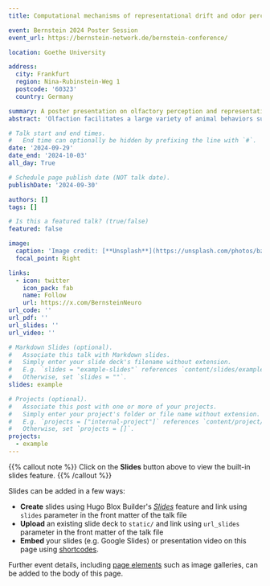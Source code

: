 ```yaml
---
title: Computational mechanisms of representational drift and odor perception in rodent olfactory systems 

event: Bernstein 2024 Poster Session
event_url: https://bernstein-network.de/bernstein-conference/

location: Goethe University

address:
  city: Frankfurt
  region: Nina-Rubinstein-Weg 1
  postcode: '60323'
  country: Germany

summary: A poster presentation on olfactory perception and representational drift.
abstract: 'Olfaction facilitates a large variety of animal behaviors such as feeding, mating, and communication. In the mammal olfactory system, the olfactory bulb (OB) and piriform cortex (PCx) are responsible for preliminary odor encoding and corresponding memory storage respectively. Recent evidence demonstrated the dynamic nature of OB and PCx odor representations upon frequent repetition of the same odors over days, and this phenomenon, termed representational drift, should be the consequence of highly plastic nature of biologically constrained synapses in the olfactory system. In this work, we firstly use a simple feedforward OB-PCx network to fit the long-term behavior of PCx pyramidal neurons and then build up a three-layer olfactory circuit model following physiologically plausible intraand inter- areal axonal projection rules, which is capable of odor perception separation, and memory encoding. We seek to computationally identify different roles of OB, PCx and OBPCx interaction in the olfactory pathway, reproduce a series of electrophysiology findings and explore the inevitable emergence of representational drift in such a model configuration.'

# Talk start and end times.
#   End time can optionally be hidden by prefixing the line with `#`.
date: '2024-09-29'
date_end: '2024-10-03'
all_day: True

# Schedule page publish date (NOT talk date).
publishDate: '2024-09-30'

authors: []
tags: []

# Is this a featured talk? (true/false)
featured: false

image:
  caption: 'Image credit: [**Unsplash**](https://unsplash.com/photos/bzdhc5b3Bxs)'
  focal_point: Right

links:
  - icon: twitter
    icon_pack: fab
    name: Follow
    url: https://x.com/BernsteinNeuro
url_code: ''
url_pdf: ''
url_slides: ''
url_video: ''

# Markdown Slides (optional).
#   Associate this talk with Markdown slides.
#   Simply enter your slide deck's filename without extension.
#   E.g. `slides = "example-slides"` references `content/slides/example-slides.md`.
#   Otherwise, set `slides = ""`.
slides: example

# Projects (optional).
#   Associate this post with one or more of your projects.
#   Simply enter your project's folder or file name without extension.
#   E.g. `projects = ["internal-project"]` references `content/project/deep-learning/index.md`.
#   Otherwise, set `projects = []`.
projects:
  - example
---
```


{{% callout note %}}
Click on the **Slides** button above to view the built-in slides feature.
{{% /callout %}}

Slides can be added in a few ways:

- **Create** slides using Hugo Blox Builder's [_Slides_](https://docs.hugoblox.com/reference/content-types/) feature and link using `slides` parameter in the front matter of the talk file
- **Upload** an existing slide deck to `static/` and link using `url_slides` parameter in the front matter of the talk file
- **Embed** your slides (e.g. Google Slides) or presentation video on this page using [shortcodes](https://docs.hugoblox.com/reference/markdown/).

Further event details, including [page elements](https://docs.hugoblox.com/reference/markdown/) such as image galleries, can be added to the body of this page.
